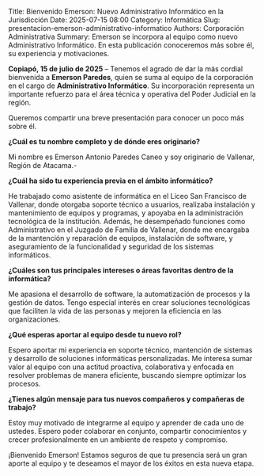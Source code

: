Title: Bienvenido Emerson: Nuevo Administrativo Informático en la Jurisdicción
Date: 2025-07-15 08:00
Category: Informática
Slug: presentacion-emerson-administrativo-informatico
Authors: Corporación Administrativa
Summary: Emerson se incorpora al equipo como nuevo Administrativo Informático. En esta publicación conoceremos más sobre él, su experiencia y motivaciones.

**Copiapó, 15 de julio de 2025** – Tenemos el agrado de dar la más cordial bienvenida a **Emerson Paredes**, quien se suma al equipo de la corporación en el cargo de **Administrativo Informático**. Su incorporación representa un importante refuerzo para el área técnica y operativa del Poder Judicial en la región.

Queremos compartir una breve presentación para conocer un poco más sobre él. 

**¿Cuál es tu nombre completo y de dónde eres originario?**

Mi nombre es Emerson Antonio Paredes Caneo y soy originario de Vallenar, Región de Atacama.-

**¿Cuál ha sido tu experiencia previa en el ámbito informático?**

He trabajado como asistente de informática en el Liceo San Francisco de Vallenar, donde otorgaba soporte técnico a usuarios, realizaba instalación y mantenimiento de equipos y programas, y apoyaba en la administración tecnológica de la institución.
Además, he desempeñado funciones como Administrativo en el Juzgado de Familia de Vallenar, donde me encargaba de la mantención y reparación de equipos, instalación de software, y aseguramiento de la funcionalidad y seguridad de los sistemas informáticos.


**¿Cuáles son tus principales intereses o áreas favoritas dentro de la informática?**

Me apasiona el desarrollo de software, la automatización de procesos y la gestión de datos. Tengo especial interés en crear soluciones tecnológicas que faciliten la vida de las personas y mejoren la eficiencia en las organizaciones.

**¿Qué esperas aportar al equipo desde tu nuevo rol?**

Espero aportar mi experiencia en soporte técnico, mantención de sistemas y desarrollo de soluciones informáticas personalizadas. Me interesa sumar valor al equipo con una actitud proactiva, colaborativa y enfocada en resolver problemas de manera eficiente, buscando siempre optimizar los procesos.

**¿Tienes algún mensaje para tus nuevos compañeros y compañeras de trabajo?**

Estoy muy motivado de integrarme al equipo y aprender de cada uno de ustedes. Espero poder colaborar en conjunto, compartir conocimientos y crecer profesionalmente en un ambiente de respeto y compromiso.

¡Bienvenido Emerson! Estamos seguros de que tu presencia será un gran aporte al equipo y te deseamos el mayor de los éxitos en esta nueva etapa.


